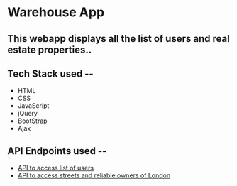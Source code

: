 # Warehouse App

## This webapp displays all the list of users and real estate properties..

## Tech Stack used --
* HTML
* CSS
* JavaScript
* jQuery
* BootStrap
* Ajax

## API Endpoints used --
* [API to access list of users ](https://reqres.in/)
* [API to access streets and reliable owners of London](https://api.estated.com/property/v3?token=uSH6gkETegLLKUvDuBt2SDAccBMGG2&address=151+Battle+Green+Dr&city=Rochester&state=NY)